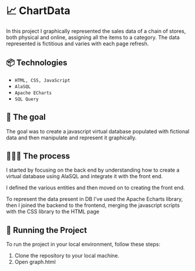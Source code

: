 <h1>📈 ChartData</h1>
<p>In this project I graphically represented the sales data of a chain of stores, both physical and online, assigning all the items to a category.
The data represented is fictitious and varies with each page refresh.</p>
<h2>📦 Technologies</h2>
<ul>
<li><code>HTML, CSS, JavaScript</code></li>
<li><code>AlaSQL</code></li>
<li><code>Apache ECharts</code></li>
<li><code>SQL Query</code></li>
</ul>
<h2>🎯 The goal</h2>
<p>The goal was to create a javascript virtual database populated with fictional data and then manipulate and represent it graphically.</p>
<h2>👩🏽‍🍳 The process</h2>
<p>I started by focusing on the back end by understanding how to create a virtual database using AlaSQL and integrate it with the front end. </p>
<p>I defined the various entities and then moved on to creating the front end.</p>
<p>To represent the data present in DB I've used the Apache Echarts library, then I joined the backend to the frontend, merging the javascript scripts with the CSS library to the HTML page</p>

<h2>🚦 Running the Project</h2>
<p>To run the project in your local environment, follow these steps:</p>
<ol>
  <li>Clone the repository to your local machine.</li>
  <li>Open graph.html</li>
</ol>
